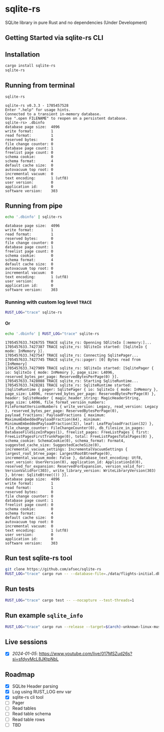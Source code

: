 # sqlite-rs
SQLite library in pure Rust and no dependencies (Under Development)

## Getting Started via sqlite-rs CLI

## Installation
```sh
cargo install sqlite-rs
sqlite-rs
```


## Running from terminal
```sh
sqlite-rs
```

```log
sqlite-rs v0.3.3 - 1705457528
Enter ".help" for usage hints.
Connected to a transient in-memory database.
Use ".open FILENAME" to reopen on a persistent database.
sqlite-rs> .dbinfo
database page size:  4096
write format:        1
read format:         1
reserved bytes:      0
file change counter: 0
database page count: 1
freelist page count: 0
schema cookie:       0
schema format:       4
default cache size:  0
autovacuum top root: 0
incremental vacuum:  0
text encoding:       1 (utf8)
user version:        0
application id:      0
software version:    303
```
## Running from pipe
```sh
echo '.dbinfo' | sqlite-rs
```

```log
database page size:  4096
write format:        1
read format:         1
reserved bytes:      0
file change counter: 0
database page count: 1
freelist page count: 0
schema cookie:       0
schema format:       4
default cache size:  0
autovacuum top root: 0
incremental vacuum:  0
text encoding:       1 (utf8)
user version:        0
application id:      0
software version:    303
```

### Running with custom log level `TRACE`

```sh
RUST_LOG="trace" sqlite-rs
```

#### Or
```sh
echo '.dbinfo' | RUST_LOG="trace" sqlite-rs
```


```log
1705457633.7426755 TRACE sqlite_rs: Openning SQliteIo [:memory:]...
1705457633.7427387 TRACE sqlite_rs: SQliteIo started: [SqliteIo { mode: InMemory }].
1705457633.7427547 TRACE sqlite_rs: Connecting SqlitePager...
1705457633.7427745 TRACE sqlite_rs::pager: [0] Bytes read from [InMemory]
1705457633.7427909 TRACE sqlite_rs: SQliteIo started: [SqlitePager { io: SqliteIo { mode: InMemory }, page_size: L4096, reserved_bytes_per_page: ReservedBytesPerPage(0) }].
1705457633.7428088 TRACE sqlite_rs: Starting SqliteRuntime...
1705457633.7428281 TRACE sqlite_rs: SqliteRuntime started: [SqliteRuntime { pager: SqlitePager { io: SqliteIo { mode: InMemory }, page_size: L4096, reserved_bytes_per_page: ReservedBytesPerPage(0) }, header: SqliteHeader { magic_header_string: MagicHeaderString, page_size: L4096, file_format_version_numbers: FileFormatVersionNumbers { write_version: Legacy, read_version: Legacy }, reserved_bytes_per_page: ReservedBytesPerPage(0), payload_fractions: PayloadFractions { maximum: MaximumEmbeddedPayloadFraction(64), minimum: MinimumEmbeddedPayloadFraction(32), leaf: LeafPayloadFraction(32) }, file_change_counter: FileChangeCounter(0), db_filesize_in_pages: DatabaseFileSizeInPages(1), freelist_pages: FreeListPages { first: FreeListPagesFirstTrunkPage(0), total: FreeListPagesTotalPages(0) }, schema_cookie: SchemaCookie(0), schema_format: Format4, suggested_cache_size: SuggestedCacheSize(0), incremental_vacuum_settings: IncrementalVacuumSettings { largest_root_btree_page: LargestRootBtreePage(0), incremental_vacuum_mode: False }, database_text_encoding: Utf8, user_version: UserVersion(0), application_id: ApplicationId(0), reserved_for_expansion: ReservedForExpansion, version_valid_for: VersionValidFor(303), write_library_version: WriteLibraryVersion(303) }, btree: SqliteBtree(()) }].
database page size:  4096
write format:        1
read format:         1
reserved bytes:      0
file change counter: 0
database page count: 1
freelist page count: 0
schema cookie:       0
schema format:       4
default cache size:  0
autovacuum top root: 0
incremental vacuum:  0
text encoding:       1 (utf8)
user version:        0
application id:      0
software version:    303

```

## Run test sqlite-rs tool
```sh
git clone https://github.com/afsec/sqlite-rs
RUST_LOG="trace" cargo run -- --database-file=./data/flights-initial.db
```

## Run tests
```sh
RUST_LOG="trace" cargo test -- --nocapture --test-threads=1
```

## Run example `sqlite_info`
```sh
RUST_LOG="trace" cargo run --release --target=$(arch)-unknown-linux-musl --example sqlite_info
```

## Live sessions

- [x] *2024-01-05*: https://www.youtube.com/live/017MSZud26s?si=sfdyvMcL8JKtpNbL
## Roadmap

- [x] SQLite Header parsing
- [x] Log using RUST_LOG env var
- [x] sqlite-rs cli tool
- [ ] Pager
- [ ] Read tables
- [ ] Read table schema
- [ ] Read table rows
- [ ] TBD
